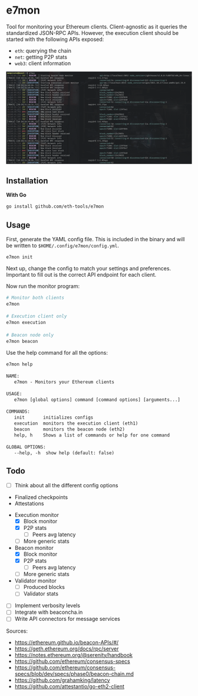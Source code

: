 # e7mon

Tool for monitoring your Ethereum clients. Client-agnostic as it queries the standardized JSON-RPC APIs.
However, the execution client should be started with the following APIs exposed:
* `eth`: querying the chain
* `net`: getting P2P stats
* `web3`: client information

<img src="./docs/img/output.png" width=1200>

## Installation
**With Go**
```bash
go install github.com/eth-tools/e7mon
```
## Usage
First, generate the YAML config file. This is included in the binary and will be written to `$HOME/.config/e7mon/config.yml`.
```bash
e7mon init
```
Next up, change the config to match your settings and preferences. Important to fill out is the correct API endpoint for each client.

Now run the monitor program:
```bash
# Monitor both clients
e7mon

# Execution client only
e7mon execution

# Beacon node only
e7mon beacon
```

Use the help command for all the options:
```
e7mon help

NAME:
   e7mon - Monitors your Ethereum clients

USAGE:
   e7mon [global options] command [command options] [arguments...]

COMMANDS:
   init       initializes configs
   execution  monitors the execution client (eth1)
   beacon     monitors the beacon node (eth2)
   help, h    Shows a list of commands or help for one command

GLOBAL OPTIONS:
   --help, -h  show help (default: false)
```

## Todo
- [ ] Think about all the different config options
* Finalized checkpoints
* Attestations
- Execution monitor
	- [x] Block monitor
	- [x] P2P stats
      - [ ] Peers avg latency
	- [ ] More generic stats

- Beacon monitor
	- [x] Block monitor
	- [x] P2P stats
      - [ ] Peers avg latency
	- [ ] More generic stats
- Validator monitor
   - [ ] Produced blocks
   - [ ] Validator stats
- [ ] Implement verbosity levels
- [ ] Integrate with beaconcha.in
- [ ] Write API connectors for message services

Sources:
* https://ethereum.github.io/beacon-APIs/#/
* https://geth.ethereum.org/docs/rpc/server
* https://notes.ethereum.org/@serenity/handbook
* https://github.com/ethereum/consensus-specs
* https://github.com/ethereum/consensus-specs/blob/dev/specs/phase0/beacon-chain.md
* https://github.com/grahamking/latency
* https://github.com/attestantio/go-eth2-client
